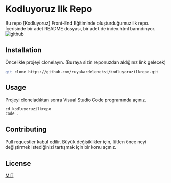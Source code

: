 # Kodluyoruz Ilk Repo
Bu repo [Kodluyoruz] Front-End Eğitiminde oluşturduğumuz ilk repo. İçerisinde bir adet README dosyası, bir adet de index.html barındırıyor.
![github]("C:\Users\eksir\OneDrive\Masaüstü\githup.png")

## Installation
Öncelikle projeyi clonelayın. (Buraya sizin reponuzdan aldığınız link gelecek)
```bash
git clone https://github.com/ruyakardeleneksi/kodluyoruzilkrepo.git
```

## Usage
Projeyi cloneladıktan sonra Visual Studio Code programında açınız.
```linux
cd kodluyoruzilkrepo
code .
```

## Contributing
Pull requestler kabul edilir. Büyük değişiklikler için, lütfen önce neyi değiştirmek istediğinizi tartışmak için bir konu açınız.

## License
[MIT](https://choosealicense.com/licenses/mit/)